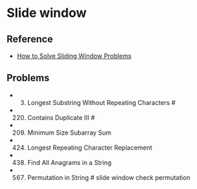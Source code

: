 # Slide window

## Reference
- [How to Solve Sliding Window Problems](https://medium.com/outco/how-to-solve-sliding-window-problems-28d67601a66)

## Problems
- 3. Longest Substring Without Repeating Characters    # 
- 220. Contains Duplicate III                          #  
- 209. Minimum Size Subarray Sum
- 424. Longest Repeating Character Replacement
- 438. Find All Anagrams in a String
- 567. Permutation in String                           # slide window check permutation





